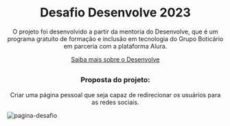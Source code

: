 # <h1 align="center"> Desafio Desenvolve 2023 </h1>

<div align="center">
<p>O projeto foi desenvolvido a partir da mentoria do Desenvolve, que é um programa gratuito de formação e inclusão em tecnologia do Grupo Boticário em parceria com a plataforma Alura.</p>
<a href="https://desenvolve.grupoboticario.com.br/">Saiba mais sobre o Desenvolve</a>
</div>

##
<div>
<h3 align="center">Proposta do projeto:</h3> 
<p align="center">Criar uma página pessoal que seja capaz de redirecionar os usuários para as redes sociais.</p>
<img alt="pagina-desafio" src="https://user-images.githubusercontent.com/130941084/233744136-b79fa9b8-2f0a-486f-9557-ef71e847dd3c.png">
</div>
